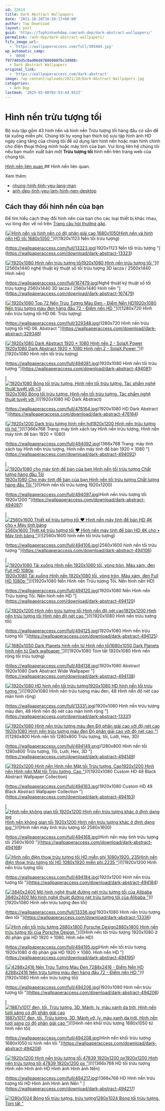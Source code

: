 ```yaml
---
id: 22614
title: Dark Abstract Wallpapers
date: '2021-10-28T16:50:17+00:00'
author: Top Download
layout: post
guid: 'https://Tophinhanhdep.com/anh-dep/dark-abstract-wallpapers/'
permalink: /anh-dep/dark-abstract-wallpapers/
fifu_image_url:
  - 'https://wallpaperaccess.com/full/305484.jpg'
wp_automatic_camp:
  - '8098'
f977405d5c0ad06d47886988f6c3d980:
  - Dark Abstract Wallpapers
original_link:
  - 'https://wallpaperaccess.com/dark-abstract'
image: /wp-content/uploads/2021/10/Dark-Abstract-Wallpapers.jpg
categories:
  - Ảnh Đẹp
lastmod: '2025-03-08T02:53:44.952Z'
---
```

# Hình nền trừu tượng tối

Bộ sưu tập gồm 43 hình nền và hình nền Trừu tượng tối hàng đầu có sẵn để tải xuống miễn phí. Chúng tôi hy vọng bạn thích bộ sưu tập hình ảnh HD ngày càng tăng của chúng tôi để sử dụng làm hình nền hoặc màn hình chính cho điện thoại thông minh hoặc máy tính của bạn. Vui lòng liên hệ chúng tôi nếu bạn muốn xuất bản một **Trừu tượng tối** hình nền trên trang web của chúng tôi.

[Hình nền liên quan ](#related) ## Hình nền liên quan.

   
 Xem thêm:

   
- [nhung-hinh-tinh-yeu-lang-man](https://tophinhanhdep.com/anh-tinh-yeu/nhung-hinh-tinh-yeu-lang-man/)
- [anh-dep-tinh-yeu-lam-hinh-nen-desktop](https://tophinhanhdep.com/anh-tinh-yeu/anh-dep-tinh-yeu-lam-hinh-nen-desktop/)

## Cách thay đổi hình nền của bạn

Để tìm hiểu cách thay đổi hình nền của bạn cho các loại thiết bị khác nhau, vui lòng đọc về nó trên [Trang câu hỏi thường gặp](https://tophinhanhdep.com/faq/).

  
[[![Hình nền và hình nền có độ phân giải cao 1680x1050](https://wallpaperaccess.com/full/305484.jpg)Hình nền và hình nền HD tối 1680x1050 "](https://wallpaperaccess.com/download/dark-abstract-305484)](![1920x1123 Nền tối trừu tượng)

(https://wallpaperaccess.com/full/13323.jpg)1920x1123 Nền tối trừu tượng "](https://wallpaperaccess.com/download/dark-abstract-13323)

[[![1920x1080 Hình nền trừu tượng tối](https://wallpaperaccess.com/full/329313.jpg)1920x1080 Hình nền trừu tượng tối "](https://wallpaperaccess.com/download/dark-abstract-329313)](![2560x1440 nghệ thuật kỹ thuật số tối trừu tượng 3D lacza / 2560x1440 Hình nền)

(https://wallpaperaccess.com/full/167479.jpg)Nghệ thuật kỹ thuật số tối trừu tượng 2560x1440 3D lacza / 2560x1440 Hình nền "](https://wallpaperaccess.com/download/dark-abstract-167479)

[[![1920x1080 Top 72 Nền Trừu Tượng Màu Đen - Điểm Nền HD](https://wallpaperaccess.com/full/13325.jpg)1920x1080 Nền trừu tượng màu đen hàng đầu 72 - Điểm nền HD "](https://wallpaperaccess.com/download/dark-abstract-13325)](![1280x720 Hình nền trừu tượng tối HD 06. Trừu tượng)

(https://wallpaperaccess.com/full/329348.jpg)1280x720 Hình nền trừu tượng tối HD 06. Abstract "](https://wallpaperaccess.com/download/dark-abstract-329348)

[[![1920x1080 Dark Abstract 1920 × 1080 Hình nền 2 - SolaX Power](https://wallpaperaccess.com/full/494069.jpg)1920x1080 Dark Abstract 1920 × 1080 Hình nền 2 - SolaX Power "](https://wallpaperaccess.com/download/dark-abstract-494069)](![1920x1080 Hình nền tối trừu tượng)

(https://wallpaperaccess.com/full/494081.jpg)1920x1080 Hình nền tối trừu tượng "](https://wallpaperaccess.com/download/dark-abstract-494081)

[[![1920x1080 Bóng tối trừu tượng.  Hình nền tối trừu tượng.  Tác phẩm nghệ thuật tuyệt vời <3](https://wallpaperaccess.com/full/494086.jpg)1920x1080 Bóng tối trừu tượng. Hình nền tối trừu tượng. Tác phẩm nghệ thuật tuyệt vời ](https://wallpaperaccess.com/download/dark-abstract-494086)](![1920x1080 HD Dark Abstract)

(https://wallpaperaccess.com/full/476164.jpg)1920x1080 HD Dark Abstract "](https://wallpaperaccess.com/download/dark-abstract-476164)

[[![1920x1200 Dark trừu tượng hình nền hd](https://wallpaperaccess.com/full/329316.jpg)1920x1200 Hình nền trừu tượng tối hd "](https://wallpaperaccess.com/download/dark-abstract-329316)](![1366x768 Trang: máy tính xách tay Hình nền trừu tượng, Hình nền máy tính để bàn 1920 × 1080)

(https://wallpaperaccess.com/full/494092.jpg)1366x768 Trang: máy tính xách tay Hình nền trừu tượng, Hình nền máy tính để bàn 1920 × 1080 "](https://wallpaperaccess.com/download/dark-abstract-494092)

[[![1920x1080 cho máy tính để bàn của bạn Hình nền tối trừu tượng Chất lượng hàng đầu Tối](https://wallpaperaccess.com/full/494094.jpg)1920x1080 Cho máy tính để bàn của bạn Hình nền tối trừu tượng Chất lượng hàng đầu Tối "](https://wallpaperaccess.com/download/dark-abstract-494094)](![Hình nền tối trừu tượng 1920x1200)

(https://wallpaperaccess.com/full/494097.jpg)Hình nền trừu tượng tối 1920x1200 "](https://wallpaperaccess.com/download/dark-abstract-494097)

[[![2560x1600 Thiết kế trừu tượng tối ❤ Hình nền máy tính để bàn HD 4K cho • Máy tính bảng](https://wallpaperaccess.com/full/329327.jpg)2560x1600 Thiết kế trừu tượng tối ❤ Hình nền máy tính để bàn HD 4K cho • Máy tính bảng "](https://wallpaperaccess.com/download/dark-abstract-329327)](![2560x1600 hình nền tối trừu tượng)

(https://wallpaperaccess.com/full/494106.jpg)2560x1600 hình nền tối trừu tượng "](https://wallpaperaccess.com/download/dark-abstract-494106)

[[![1920x1080 Tải xuống Hình nền 1920x1080 tối, vòng tròn, Màu xám, đen Full HD 1080p](https://wallpaperaccess.com/full/494114.jpg)1920x1080 Tải xuống Hình nền 1920x1080 tối, vòng tròn, Màu xám, đen Full HD 1080p "](https://wallpaperaccess.com/download/dark-abstract-494114)](![1920x1080 Nền Hình nền Trừu tượng Tối.  Nền hình nền HD)

(https://wallpaperaccess.com/full/494120.jpg)1920x1080 Nền Hình nền Trừu tượng Tối. Nền hình nền HD "](https://wallpaperaccess.com/download/dark-abstract-494120)

[[![1920x1200 Hình nền trừu tượng tối Hình nền độ nét cao](https://wallpaperaccess.com/full/494123.jpg)1920x1200 Hình nền trừu tượng tối Hình nền độ nét cao "](https://wallpaperaccess.com/download/dark-abstract-494123)](![1920x1080 Hình nền trừu tượng tối)

(https://wallpaperaccess.com/full/494125.jpg)1920x1080 Hình nền trừu tượng tối "](https://wallpaperaccess.com/download/dark-abstract-494125)

[[![1680x1050 Dark Planets hình nền từ Hình nền tối](https://wallpaperaccess.com/full/494130.jpg)1680x1050 Dark Planets hình nền từ Dark wallpaper "](https://wallpaperaccess.com/download/dark-abstract-494130)](![1920x1080 Tóm tắt 1920x1080 Hình nền rộng tối trừu tượng)

(https://wallpaperaccess.com/full/494138.jpg)1920x1080 Abstract 1920x1080 Dark Abstract Wide Wallpaper "](https://wallpaperaccess.com/download/dark-abstract-494138)

[[![1920x1080 HD hình nền tối trừu tượng](https://wallpaperaccess.com/full/329369.jpg)1920x1080 HD hình nền tối trừu tượng "](https://wallpaperaccess.com/download/dark-abstract-329369)](![1920x1080 Hình nền trừu tượng màu đen, 48 Hình nền độ nét cao màn hình rộng)

(https://wallpaperaccess.com/full/13331.jpg)1920x1080 Hình nền trừu tượng màu đen, 48 Hình nền độ nét cao màn hình rộng "](https://wallpaperaccess.com/download/dark-abstract-13331)

[[![1920x1080 Hình nền trừu tượng màu đen Độ phân giải cao với độ nét cao](https://wallpaperaccess.com/full/494147.jpg)1920x1080 Hình nền trừu tượng màu đen Độ phân giải cao với độ nét cao "](https://wallpaperaccess.com/download/dark-abstract-494147)](![1280x800 Hình nền tối 1280x800 Trừu tượng, tối, Lưới, Hex, 3D)

(https://wallpaperaccess.com/full/494149.png)1280x800 Hình nền tối 1280x800 Trừu tượng, Tối, Lưới, Hex, 3D "](https://wallpaperaccess.com/download/dark-abstract-494149)

[[![1920x1200 Hình nền Hình nền Mặt tối Trừu tượng.  Cao](https://wallpaperaccess.com/full/494151.jpg)1920x1200 Hình nền Hình nền Mặt tối Trừu tượng. Cao "](https://wallpaperaccess.com/download/dark-abstract-494151)](![1920x1080 Custom HD 48 Black Abstract Wallpaper Collection)

(https://wallpaperaccess.com/full/494163.jpg)1920x1080 Custom HD 48 Black Abstract Wallpaper Collection "](https://wallpaperaccess.com/download/dark-abstract-494163)

[[![Hình nền không gian tối 1920x1200 Hình nền trừu tượng khác ở định dạng jpg](https://wallpaperaccess.com/full/494167.jpg)Hình nền không gian tối 1920x1200 Hình nền trừu tượng khác ở định dạng jpg "](https://wallpaperaccess.com/download/dark-abstract-494167)](![Hình nền máy tính trừu tượng tối 2560x1600)

(https://wallpaperaccess.com/full/494168.jpg)Hình nền máy tính trừu tượng tối 2560x1600 "](https://wallpaperaccess.com/download/dark-abstract-494168)

[[![Hình nền điện thoại trừu tượng tối HD miễn phí 1080x1920. 235](https://wallpaperaccess.com/full/126353.jpg)Hình nền điện thoại trừu tượng tối HD 1080x1920 miễn phí.2235 "](https://wallpaperaccess.com/download/dark-abstract-126353)](![1920x1200 Hình nền trừu tượng tối)

(https://wallpaperaccess.com/full/494184.jpg)1920x1200 Hình nền trừu tượng tối "](https://wallpaperaccess.com/download/dark-abstract-494184)

[[![3840x2400 Mô hình nghệ thuật đường nét trừu tượng tối của Alibaba](https://wallpaperaccess.com/full/494185.jpg)3840x2400 Mô hình nghệ thuật đường nét trừu tượng tối của Alibaba "](https://wallpaperaccess.com/download/dark-abstract-494185)](![1920x1080 Hình nền trừu tượng đen tối)

(https://wallpaperaccess.com/full/13336.jpg)1920x1080 Hình nền trừu tượng đen tối "](https://wallpaperaccess.com/download/dark-abstract-13336)

[[![Hình nền tối trừu tượng 2880x1800 Porsche Design](https://wallpaperaccess.com/full/494187.jpg)2880x1800 Hình nền trừu tượng tối của Porsche Design "](https://wallpaperaccess.com/download/dark-abstract-494187)](![Hình nền tối trừu tượng 1920x1080 ở độ phân giải HD 1920 × 1080.  Hình nền HD)

(https://wallpaperaccess.com/full/494195.jpg)Hình nền tối trừu tượng 1920x1080 ở độ phân giải HD 1920 × 1080. Hình nền HD "](https://wallpaperaccess.com/download/dark-abstract-494195)

[[![4288x2416 Nền Trừu Tượng Màu Đen 7288x2416 - Điểm Nền HD](https://wallpaperaccess.com/full/494197.jpg)4288x2416 Nền trừu tượng màu đen hàng đầu 72 - Điểm nền HD "](https://wallpaperaccess.com/download/dark-abstract-494197)](![1920x1080 Hình nền trừu tượng tối)

(https://wallpaperaccess.com/full/494206.jpg)1920x1080 Hình nền trừu tượng tối "](https://wallpaperaccess.com/download/dark-abstract-494206)

[[![1887x1017 đen, tối, Trừu tượng, 3D, Mảnh, ly, màu xanh da trời, Hình nền tươi sáng có độ phân giải cao](https://wallpaperaccess.com/full/482822.jpg)1887x1017 đen, tối, Trừu tượng, 3D, Mảnh vỡ, ly, màu xanh da trời, Hình nền tươi sáng có độ phân giải cao "](https://wallpaperaccess.com/download/dark-abstract-482822)](![Hình nền khối trừu tượng 1680x1050 từ hình nền tối)

(https://wallpaperaccess.com/full/494208.jpg)Hình nền khối trừu tượng 1680x1050 từ hình nền tối "](https://wallpaperaccess.com/download/dark-abstract-494208)

[[![1920x1200 Hình nền trừu tượng tối 47839 1920x1200 px](https://wallpaperaccess.com/full/494214.jpg)1920x1200 Hình nền trừu tượng tối 47839 1920x1200 px "](https://wallpaperaccess.com/download/dark-abstract-494214)](![1366x768 HD tối trừu tượng Hình nền Hình ảnh HD Hình ảnh Hình ảnh Nền)

(https://wallpaperaccess.com/full/494217.jpg)1366x768 HD Hình nền trừu tượng tối HD Hình ảnh Hình ảnh Nền " ](https://wallpaperaccess.com/download/dark-abstract-494217)

[![1280x1024 Bóng tối trừu tượng.  trừu tượng](https://wallpaperaccess.com/full/494222.jpg)1280x1024 Bóng tối trừu tượng. Tóm tắt "](https://wallpaperaccess.com/download/dark-abstract-494222)
